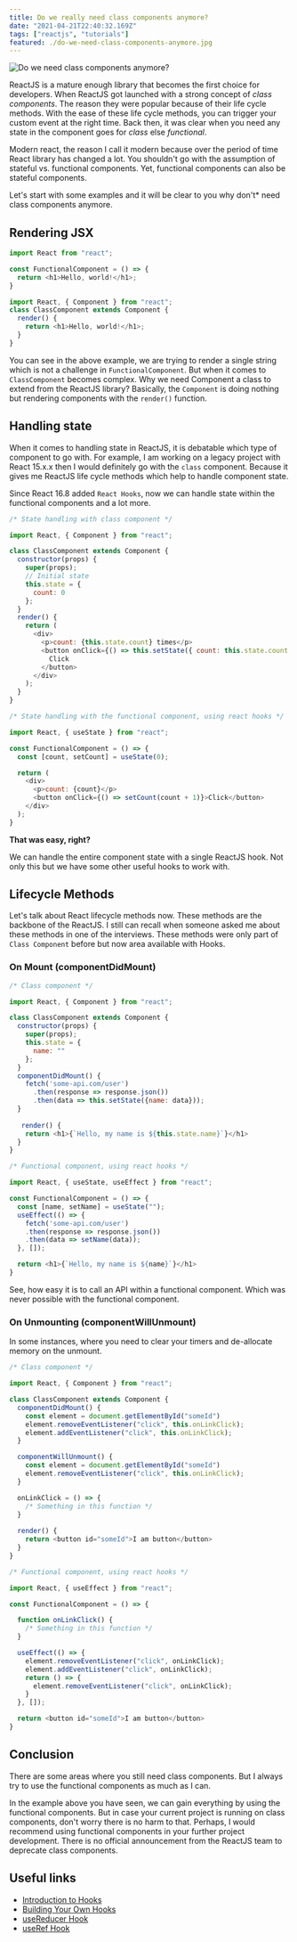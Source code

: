 ```yaml
---
title: Do we really need class components anymore?
date: "2021-04-21T22:40:32.169Z"
tags: ["reactjs", "tutorials"]
featured: ./do-we-need-class-components-anymore.jpg
---
```


![Do we need class components anymore?](./do-we-need-class-components-anymore.jpg)

ReactJS is a mature enough library that becomes the first choice for developers. When ReactJS got launched with a strong concept of *class components*. The reason they were popular because of their life cycle methods. With the ease of these life cycle methods, you can trigger your custom event at the right time.
Back then, it was clear when you need any state in the component goes for *class* else *functional*.

Modern react, the reason I call it modern because over the period of time React library has changed a lot. You shouldn't go with the assumption of stateful vs. functional components. Yet, functional components can also be stateful components.

Let's start with some examples and it will be clear to you why don't* need class components anymore.

## Rendering JSX
```js
import React from "react";

const FunctionalComponent = () => {
  return <h1>Hello, world!</h1>;
}
```
```js
import React, { Component } from "react";
class ClassComponent extends Component {
  render() {
    return <h1>Hello, world!</h1>;
  }
}
```
You can see in the above example, we are trying to render a single string which is not a challenge in `FunctionalComponent`. But when it comes to `ClassComponent` becomes complex. Why we need Component a class to extend from the ReactJS library? Basically, the `Component` is doing nothing but rendering components with the `render()` function.

## Handling state
When it comes to handling state in ReactJS, it is debatable which type of component to go with. For example, I am working on a legacy project with React 15.x.x then I would definitely go with the `class` component. Because it gives me ReactJS life cycle methods which help to handle component state.

Since React 16.8 added `React Hooks`, now we can handle state within the functional components and a lot more.

```js
/* State handling with class component */

import React, { Component } from "react";

class ClassComponent extends Component {
  constructor(props) {
    super(props);
    // Initial state
    this.state = {
      count: 0
    };
  }
  render() {
    return (
      <div>
        <p>count: {this.state.count} times</p>
        <button onClick={() => this.setState({ count: this.state.count + 1 })}>
          Click
        </button>
      </div>
    );
  }
}
```

```js
/* State handling with the functional component, using react hooks */

import React, { useState } from "react";

const FunctionalComponent = () => {
  const [count, setCount] = useState(0);

  return (
    <div>
      <p>count: {count}</p>
      <button onClick={() => setCount(count + 1)}>Click</button>
    </div>
  );
}
```
**That was easy, right?**

We can handle the entire component state with a single ReactJS hook. Not only this but we have some other useful hooks to work with.

## Lifecycle Methods
Let's talk about React lifecycle methods now. These methods are the backbone of the ReactJS. I still can recall when someone asked me about these methods in one of the interviews. These methods were only part of `Class Component` before but now area available with Hooks.

### On Mount (componentDidMount)

```js
/* Class component */

import React, { Component } from "react";

class ClassComponent extends Component {
  constructor(props) {
    super(props);
    this.state = {
      name: ""
    };
  }
  componentDidMount() {
    fetch('some-api.com/user')
      .then(response => response.json())
      .then(data => this.setState({name: data}));
  }
  
   render() {
    return <h1>{`Hello, my name is ${this.state.name}`}</h1>
  }
}
```
```js
/* Functional component, using react hooks */

import React, { useState, useEffect } from "react";

const FunctionalComponent = () => {
  const [name, setName] = useState("");
  useEffect(() => {
    fetch('some-api.com/user')
    .then(response => response.json())
    .then(data => setName(data));
  }, []);

  return <h1>{`Hello, my name is ${name}`}</h1>
}
```

See, how easy it is to call an API within a functional component. Which was never possible with the functional component.

### On Unmounting (componentWillUnmount)
In some instances, where you need to clear your timers and de-allocate memory on the unmount.
```js
/* Class component */

import React, { Component } from "react";

class ClassComponent extends Component {
  componentDidMount() {
    const element = document.getElementById("someId")
    element.removeEventListener("click", this.onLinkClick);
    element.addEventListener("click", this.onLinkClick);
  }

  componentWillUnmount() {
    const element = document.getElementById("someId")
    element.removeEventListener("click", this.onLinkClick);
  }

  onLinkClick = () => {
    /* Something in this function */
  }
  
  render() {
    return <button id="someId">I am button</button>
  }
}
```
```js
/* Functional component, using react hooks */

import React, { useEffect } from "react";

const FunctionalComponent = () => {

  function onLinkClick() {
    /* Something in this function */
  }

  useEffect(() => {
    element.removeEventListener("click", onLinkClick);
    element.addEventListener("click", onLinkClick);
    return () => {
      element.removeEventListener("click", onLinkClick);
    }
  }, []);

  return <button id="someId">I am button</button>
}
```

## Conclusion
There are some areas where you still need class components. But I always try to use the functional components as much as I can.

In the example above you have seen, we can gain everything by using the functional components. But in case your current project is running on class components, don't worry there is no harm to that. Perhaps, I would recommend using functional components in your further project development. There is no official announcement from the ReactJS team to deprecate class components.

## Useful links
- [Introduction to Hooks](https://reactjs.org/docs/hooks-intro.html)
- [Building Your Own Hooks](https://reactjs.org/docs/hooks-custom.html)
- [useReducer Hook](https://reactjs.org/docs/hooks-reference.html#usereducer)
- [useRef Hook](https://reactjs.org/docs/hooks-reference.html#useref)
